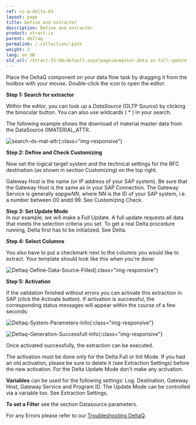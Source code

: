 ```yaml
---
ref: xi-q-delta-03
layout: page
title: Define and extractor
description: Define and extractor
product: xtract-is
parent: deltaq
permalink: /:collection/:path
weight: 3
lang: en_GB
old_url: /Xtract-IS-EN/default.aspx?pageid=master-data-in-full-update
---
```


Place the DeltaQ component on your data flow task by dragging it from the toolbox with your mouse. Double-click the icon to open the editor.


**Step 1: Search for extractor**

Within the editor, you can look up a *DataSource* (OLTP Source) by clicking the binocular button. You can also use wildcards ( * ) in your search.

The following example shows the download of material master data from the DataSource 0MATERIAL_ATTR.

![search-ds-mat-attr](/img/content/search-ds-mat-attr.png){:class="img-responsive"}

**Step 2: Define and Check Customizing** 

Now set the logical target system and the technical settings for the RFC destination (as shown in section Customizing) on the top right.

Gateway Host is the name (or IP address of your SAP system). Be sure that the Gateway Host is the same as in your SAP Connection.
The Gateway Service is generally *sapgwNN*, where NN is the ID of your SAP system, i.e. a number between 00 andd 99.
See Customizing Check.
  
**Step 3: Set Update Mode**<br>
In our example, we will make a Full Update. A full update requests all data that meets the selection criteria you set.
To get a real Delta procedure running, Delta first has to be initialized. See Delta.

**Step 4: Select Columns**<br>

You also have to put a checkmark next to the columns you would like to extract. Your template should look like this when you're done:

![Deltaq-Define-Data-Source-Filled](/img/content/Deltaq-Define-Data-Source-Filled.jpg){:class="img-responsive"}

**Step 5: Activation**

If the validation finished without errors you can activate this extraction in SAP (click the Activate button). 
If activation is successful, the corresponding status messages will appear within the course of a few seconds:

![Deltaq-System-Parameters-Info](/img/content/Deltaq-System-Parameters-Info.png){:class="img-responsive"}

![Deltaq-Generation-Successfull-Info](/img/content/Deltaq-Generation-Successfull-Info.png){:class="img-responsive"}

Once activated successfully, the extraction can be executed. 

The activation must be done only for the Delta Full or Init Mode.
If you had an old activation, please be sure to delete it (see Extraction Settings) before the new activation.
For the Delta Update Mode don't make any activation. 

**Variables** can be used for the following settings: Log. Destination, Gateway Host, Gateway Service and Program ID. 
The Update Mode can be controlled via a variable too. See Extraction Settings. 

**To set a Filter** see the section Datasource parameters.

For any Errors please refer to our [Troubleshooting DeltaQ](./miscellaneous).

